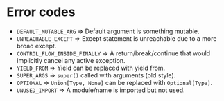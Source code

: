 # Error codes

- `DEFAULT_MUTABLE_ARG` => Default argument is something mutable.
- `UNREACHABLE_EXCEPT` => Except statement is unreachable due to a more broad except.
- `CONTROL_FLOW_INSIDE_FINALLY` => A return/break/continue that would implicitly cancel any active exception.
- `YIELD_FROM` => Yield can be replaced with yield from.
- `SUPER_ARGS` => `super()` called with arguments (old style).
- `OPTIONAL` => `Union[Type, None]` can be replaced with `Optional[Type]`.
- `UNUSED_IMPORT` => A module/name is imported but not used.
